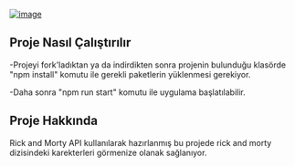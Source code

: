 [![image](https://www.linkpicture.com/q/app_1.png)](https://www.linkpicture.com/view.php?img=LPic608ade5da5d4b1825582086)

## Proje Nasıl Çalıştırılır

-Projeyi fork'ladıktan ya da indirdikten sonra projenin bulunduğu  klasörde "npm install" komutu ile gerekli paketlerin yüklenmesi  gerekiyor.

-Daha sonra "npm run start" komutu ile uygulama başlatılabilir.

## Proje Hakkında

Rick and Morty API kullanılarak hazırlanmış bu projede rick and morty dizisindeki karekterleri görmenize olanak sağlanıyor.


